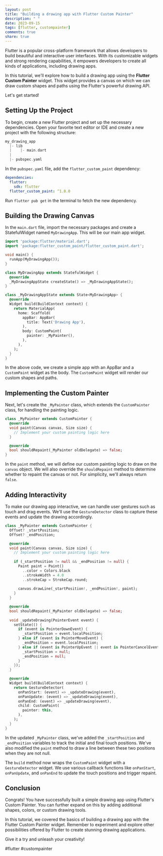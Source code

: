 ```yaml
---
layout: post
title: "Building a drawing app with Flutter Custom Painter"
description: " "
date: 2023-09-15
tags: [flutter, custompainter]
comments: true
share: true
---
```


Flutter is a popular cross-platform framework that allows developers to build beautiful and interactive user interfaces. With its customizable widgets and strong rendering capabilities, it empowers developers to create all kinds of applications, including drawing apps.

In this tutorial, we'll explore how to build a drawing app using the **Flutter Custom Painter** widget. This widget provides a canvas on which we can draw custom shapes and paths using the Flutter's powerful drawing API.

Let's get started!

## Setting Up the Project

To begin, create a new Flutter project and set up the necessary dependencies. Open your favorite text editor or IDE and create a new project with the following structure:

```dart
my_drawing_app
  |- lib
  |    |- main.dart
  |
  |- pubspec.yaml
```

In the `pubspec.yaml` file, add the `flutter_custom_paint` dependency:

```yaml
dependencies:
  flutter:
    sdk: flutter
  flutter_custom_paint: ^1.0.0
```

Run `flutter pub get` in the terminal to fetch the new dependency.

## Building the Drawing Canvas

In the `main.dart` file, import the necessary packages and create a StatefulWidget named `MyDrawingApp`. This will be our main app widget.

```dart
import 'package:flutter/material.dart';
import 'package:flutter_custom_paint/flutter_custom_paint.dart';

void main() {
  runApp(MyDrawingApp());
}

class MyDrawingApp extends StatefulWidget {
  @override
  _MyDrawingAppState createState() => _MyDrawingAppState();
}

class _MyDrawingAppState extends State<MyDrawingApp> {
  @override
  Widget build(BuildContext context) {
    return MaterialApp(
      home: Scaffold(
        appBar: AppBar(
          title: Text('Drawing App'),
        ),
        body: CustomPaint(
          painter: _MyPainter(),
        ),
      ),
    );
  }
}
```

In the above code, we create a simple app with an AppBar and a `CustomPaint` widget as the body. The `CustomPaint` widget will render our custom shapes and paths.

## Implementing the Custom Painter

Next, let's create the `_MyPainter` class, which extends the `CustomPainter` class, for handling the painting logic.

```dart
class _MyPainter extends CustomPainter {
  @override
  void paint(Canvas canvas, Size size) {
    // Implement your custom painting logic here
  }

  @override
  bool shouldRepaint(_MyPainter oldDelegate) => false;
}
```

In the `paint` method, we will define our custom painting logic to draw on the `canvas` object. We will also override the `shouldRepaint` method to determine whether to repaint the canvas or not. For simplicity, we'll always return `false`.

## Adding Interactivity

To make our drawing app interactive, we can handle user gestures such as touch and drag events. We'll use the `GestureDetector` class to capture these events and update the drawing accordingly.

```dart
class _MyPainter extends CustomPainter {
  Offset? _startPosition;
  Offset? _endPosition;

  @override
  void paint(Canvas canvas, Size size) {
    // Implement your custom painting logic here
    
    if (_startPosition != null && _endPosition != null) {
      Paint paint = Paint()
        ..color = Colors.black
        ..strokeWidth = 4.0
        ..strokeCap = StrokeCap.round;
      
      canvas.drawLine(_startPosition!, _endPosition!, paint);
    }
  }

  @override
  bool shouldRepaint(_MyPainter oldDelegate) => false;
  
  void _updateDrawing(PointerEvent event) {
    setState(() {
      if (event is PointerDownEvent) {
        _startPosition = event.localPosition;
      } else if (event is PointerMoveEvent) {
        _endPosition = event.localPosition;
      } else if (event is PointerUpEvent || event is PointerCancelEvent) {
        _startPosition = null;
        _endPosition = null;
      }
    });
  }

  @override
  Widget build(BuildContext context) {
    return GestureDetector(
      onPanStart: (event) => _updateDrawing(event),
      onPanUpdate: (event) => _updateDrawing(event),
      onPanEnd: (event) => _updateDrawing(event),
      child: CustomPaint(
        painter: this,
      ),
    );
  }
}
```

In the updated `_MyPainter` class, we've added the `_startPosition` and `_endPosition` variables to track the initial and final touch positions. We've also modified the `paint` method to draw a line between these two positions when they are not null.

The `build` method now wraps the `CustomPaint` widget with a `GestureDetector` widget. We use various callback functions like `onPanStart`, `onPanUpdate`, and `onPanEnd` to update the touch positions and trigger repaint.

## Conclusion

Congrats! You have successfully built a simple drawing app using Flutter's Custom Painter. You can further expand on this by adding additional shapes, colors, or custom drawing tools.

In this tutorial, we covered the basics of building a drawing app with the Flutter Custom Painter widget. Remember to experiment and explore other possibilities offered by Flutter to create stunning drawing applications.

Give it a try and unleash your creativity!

#flutter #custompainter
